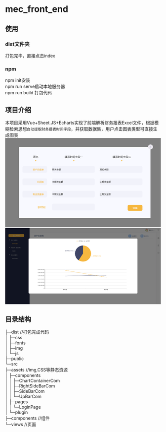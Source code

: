 # mec_front_end
## 使用
### dist文件夹
打包完毕，直接点击index

### npm
npm init安装  
npm run serve启动本地服务器  
npm run build 打包代码  

## 项目介绍
本项目采用Vue+Sheet.JS+Echarts实现了前端解析财务报表Excel文件，根据模糊检索思想`自动提取财务报表时间字段`，并获取数据集，用户点击图表类型可直接生成图表  
![](_v_images/20190419142132987_29716.png)  
![](_v_images/20190419142149601_5545.png)  

## 目录结构
├─dist //打包完成代码  
│  ├─css  
│  ├─fonts  
│  ├─img  
│  └─js  
├─public  
└─src  
    ├─assets  //img,CSS等静态资源  
    │  ├─components  
    │  │  ├─ChartContainerCom  
    │  │  ├─RightSideBarCom  
    │  │  ├─SideBarCom  
    │  │  └─UpBarCom  
    │  ├─pages  
    │  │  └─LoginPage  
    │  └─plugin  
    ├─components  //组件  
    └─views  //页面  



